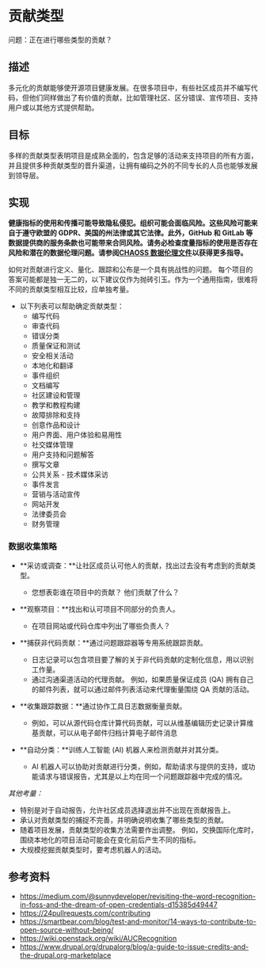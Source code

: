 # 贡献类型

问题：正在进行哪些类型的贡献？

## 描述

多元化的贡献能够使开源项目健康发展。在很多项目中，有些社区成员并不编写代码，但他们同样做出了有价值的贡献，比如管理社区、区分错误、宣传项目、支持用户或以其他方式提供帮助。

## 目标

多样的贡献类型表明项目是成熟全面的，包含足够的活动来支持项目的所有方面，并且提供多种贡献类型的晋升渠道，让拥有编码之外的不同专长的人员也能够发展到领导层。

## 实现

__健康指标的使用和传播可能导致隐私侵犯。组织可能会面临风险。这些风险可能来自于遵守欧盟的 GDPR、美国的州法律或其它法律。此外，GitHub 和 GitLab 等数据提供商的服务条款也可能带来合同风险。请务必检查度量指标的使用是否存在风险和潜在的数据伦理问题。请参阅[CHAOSS 数据伦理文件](https://github.com/chaoss/metrics/tree/main/resources)以获得更多指导。__


如何对贡献进行定义、量化、跟踪和公布是一个具有挑战性的问题。 每个项目的答案可能都是独一无二的，以下建议仅作为抛砖引玉。作为一个通用指南，很难将不同的贡献类型相互比较，应单独考量。

- 以下列表可以帮助确定贡献类型：
  * 编写代码
  * 审查代码
  * 错误分类
  * 质量保证和测试
  * 安全相关活动
  * 本地化和翻译
  * 事件组织
  * 文档编写
  * 社区建设和管理
  * 教学和教程构建
  * 故障排除和支持
  * 创意作品和设计
  * 用户界面、用户体验和易用性
  * 社交媒体管理
  * 用户支持和问题解答
  * 撰写文章
  * 公共关系 - 技术媒体采访
  * 事件发言
  * 营销与活动宣传
  * 网站开发
  * 法律委员会
  * 财务管理

### 数据收集策略

- **采访或调查：**让社区成员认可他人的贡献，找出过去没有考虑到的贡献类型。
  * 您想表彰谁在项目中的贡献？ 他们贡献了什么？

- **观察项目：**找出和认可项目不同部分的负责人。
  * 在项目网站或代码仓库中列出了哪些负责人？

- **捕获非代码贡献：**通过问题跟踪器等专用系统跟踪贡献。
  * 日志记录可以包含项目要了解的关于非代码贡献的定制化信息，用以识别工作量。
  * 通过沟通渠道活动的代理贡献。 例如，如果质量保证成员 (QA) 拥有自己的邮件列表，就可以通过邮件列表活动来代理衡量围绕 QA 贡献的活动。

- **收集跟踪数据：**通过协作工具日志数据衡量贡献。
  * 例如，可以从源代码仓库计算代码贡献，可以从维基编辑历史记录计算维基贡献，可以从电子邮件归档计算电子邮件消息

- **自动分类：**训练人工智能 (AI) 机器人来检测贡献并对其分类。
  * AI 机器人可以协助对贡献进行分类，例如，帮助请求与提供的支持，或功能请求与错误报告，尤其是以上均在同一个问题跟踪器中完成的情况。

_其他考量：_

- 特别是对于自动报告，允许社区成员选择退出并不出现在贡献报告上。
- 承认对贡献类型的捕捉不完善，并明确说明收集了哪些类型的贡献。
- 随着项目发展，贡献类型的收集方法需要作出调整。 例如，交换国际化库时，围绕本地化的项目活动可能会在变化前后产生不同的指标。
- 大规模挖掘贡献类型时，要考虑机器人的活动。

## 参考资料

- https://medium.com/@sunnydeveloper/revisiting-the-word-recognition-in-foss-and-the-dream-of-open-credentials-d15385d49447
- https://24pullrequests.com/contributing
- https://smartbear.com/blog/test-and-monitor/14-ways-to-contribute-to-open-source-without-being/
- https://wiki.openstack.org/wiki/AUCRecognition
- https://www.drupal.org/drupalorg/blog/a-guide-to-issue-credits-and-the-drupal.org-marketplace
